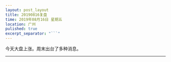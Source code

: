 ```yaml
---
layout: post_layout
title: 20190816复盘
time: 2019年08月16日 星期五
location: 广州
pulished: true
excerpt_separator: "```"
---
```



今天大盘上涨。周末出台了多种消息。

------------------------------------------------------------------
